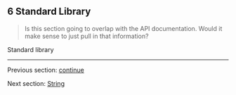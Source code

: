 ## 6 Standard Library

> Is this section going to overlap with the API documentation.  Would it make sense to just pull in that information?

Standard library

---

Previous section: [continue](5.19-continue.md)

Next section: [String](6.1-String.md)